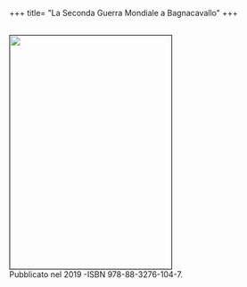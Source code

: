 +++
title= "La Seconda Guerra Mondiale a Bagnacavallo"
+++

<br>
<img src="/images/files/CopertinaBagnacavalloWWII.jpg" border="1" bordercolor="black" width="290" height="418"> 

<br>
Pubblicato nel 2019 -ISBN 978-88-3276-104-7.